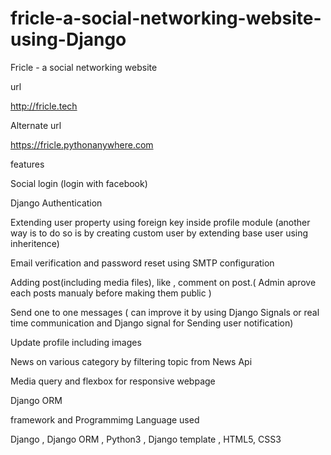 # fricle-a-social-networking-website-using-Django
Fricle - a social networking website

url

http://fricle.tech

Alternate url

https://fricle.pythonanywhere.com

features

Social login (login with facebook)

Django Authentication

Extending user property using foreign key inside profile module (another way is to do so is by creating custom user by extending base user using inheritence)

Email verification and password reset using SMTP configuration

Adding post(including media files), like , comment on post.( Admin aprove each posts manualy before making them public )

Send one to one messages ( can improve it by using Django Signals or real time communication and Django signal for Sending user notification)

Update profile including images

News on various category by filtering topic from News Api

Media query and flexbox for responsive webpage

Django ORM

framework and Programmimg Language used

Django , Django ORM , Python3 , Django template , HTML5, CSS3
